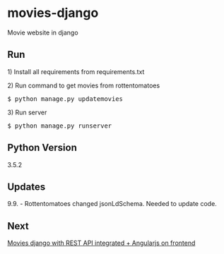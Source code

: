 # movies-django
Movie website in django

<h2>Run</h2>

<p>1) Install all requirements from requirements.txt</p>
<p>2) Run command to get movies from rottentomatoes</p>
<pre>$ python manage.py updatemovies</pre>
<p>3) Run server</p>
<pre>$ python manage.py runserver</pre>

<h2>Python Version</h2>
<p>3.5.2</p>

<h2>Updates</h2>
<p>9.9. - Rottentomatoes changed jsonLdSchema. Needed to update code.</p>

<h2>Next</h2>
<a href="https://github.com/finga10/movies-django-rest/">Movies django with REST API integrated + Angularjs on frontend</a>
